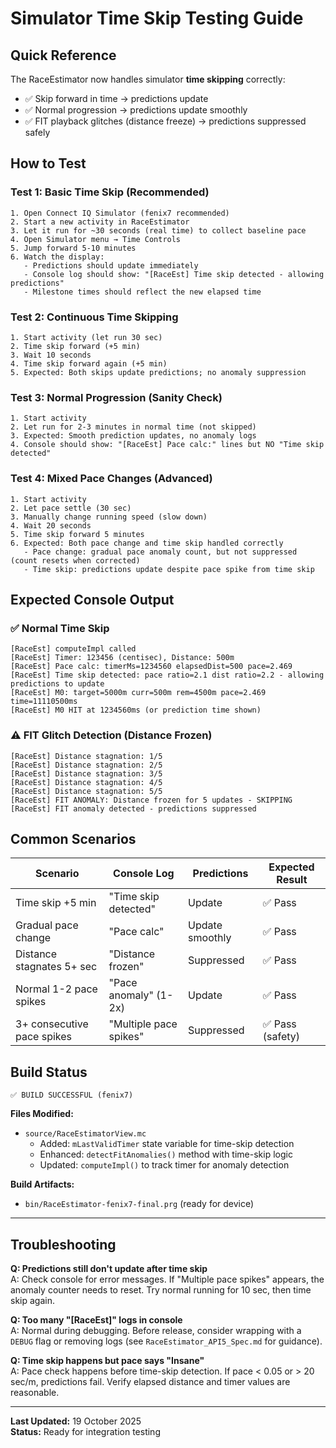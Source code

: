 # Simulator Time Skip Testing Guide

## Quick Reference

The RaceEstimator now handles simulator **time skipping** correctly:

- ✅ Skip forward in time → predictions update
- ✅ Normal progression → predictions update smoothly
- ✅ FIT playback glitches (distance freeze) → predictions suppressed safely

## How to Test

### Test 1: Basic Time Skip (Recommended)

```
1. Open Connect IQ Simulator (fenix7 recommended)
2. Start a new activity in RaceEstimator
3. Let it run for ~30 seconds (real time) to collect baseline pace
4. Open Simulator menu → Time Controls
5. Jump forward 5-10 minutes
6. Watch the display:
   - Predictions should update immediately
   - Console log should show: "[RaceEst] Time skip detected - allowing predictions"
   - Milestone times should reflect the new elapsed time
```

### Test 2: Continuous Time Skipping

```
1. Start activity (let run 30 sec)
2. Time skip forward (+5 min)
3. Wait 10 seconds
4. Time skip forward again (+5 min)
5. Expected: Both skips update predictions; no anomaly suppression
```

### Test 3: Normal Progression (Sanity Check)

```
1. Start activity
2. Let run for 2-3 minutes in normal time (not skipped)
3. Expected: Smooth prediction updates, no anomaly logs
4. Console should show: "[RaceEst] Pace calc:" lines but NO "Time skip detected"
```

### Test 4: Mixed Pace Changes (Advanced)

```
1. Start activity
2. Let pace settle (30 sec)
3. Manually change running speed (slow down)
4. Wait 20 seconds
5. Time skip forward 5 minutes
6. Expected: Both pace change and time skip handled correctly
   - Pace change: gradual pace anomaly count, but not suppressed (count resets when corrected)
   - Time skip: predictions update despite pace spike from time skip
```

## Expected Console Output

### ✅ Normal Time Skip

```
[RaceEst] computeImpl called
[RaceEst] Timer: 123456 (centisec), Distance: 500m
[RaceEst] Pace calc: timerMs=1234560 elapsedDist=500 pace=2.469
[RaceEst] Time skip detected: pace ratio=2.1 dist ratio=2.2 - allowing predictions to update
[RaceEst] M0: target=5000m curr=500m rem=4500m pace=2.469 time=11110500ms
[RaceEst] M0 HIT at 1234560ms (or prediction time shown)
```

### ⚠️ FIT Glitch Detection (Distance Frozen)

```
[RaceEst] Distance stagnation: 1/5
[RaceEst] Distance stagnation: 2/5
[RaceEst] Distance stagnation: 3/5
[RaceEst] Distance stagnation: 4/5
[RaceEst] Distance stagnation: 5/5
[RaceEst] FIT ANOMALY: Distance frozen for 5 updates - SKIPPING
[RaceEst] FIT anomaly detected - predictions suppressed
```

## Common Scenarios

| Scenario                   | Console Log            | Predictions     | Expected Result  |
| -------------------------- | ---------------------- | --------------- | ---------------- |
| Time skip +5 min           | "Time skip detected"   | Update          | ✅ Pass          |
| Gradual pace change        | "Pace calc"            | Update smoothly | ✅ Pass          |
| Distance stagnates 5+ sec  | "Distance frozen"      | Suppressed      | ✅ Pass          |
| Normal 1-2 pace spikes     | "Pace anomaly" (1-2x)  | Update          | ✅ Pass          |
| 3+ consecutive pace spikes | "Multiple pace spikes" | Suppressed      | ✅ Pass (safety) |

## Build Status

```
✅ BUILD SUCCESSFUL (fenix7)
```

**Files Modified:**

- `source/RaceEstimatorView.mc`
  - Added: `mLastValidTimer` state variable for time-skip detection
  - Enhanced: `detectFitAnomalies()` method with time-skip logic
  - Updated: `computeImpl()` to track timer for anomaly detection

**Build Artifacts:**

- `bin/RaceEstimator-fenix7-final.prg` (ready for device)

---

## Troubleshooting

**Q: Predictions still don't update after time skip**  
A: Check console for error messages. If "Multiple pace spikes" appears, the anomaly counter needs to reset. Try normal running for 10 sec, then time skip again.

**Q: Too many "[RaceEst]" logs in console**  
A: Normal during debugging. Before release, consider wrapping with a `DEBUG` flag or removing logs (see `RaceEstimator_API5_Spec.md` for guidance).

**Q: Time skip happens but pace says "Insane"**  
A: Pace check happens before time-skip detection. If pace < 0.05 or > 20 sec/m, predictions fail. Verify elapsed distance and timer values are reasonable.

---

**Last Updated:** 19 October 2025  
**Status:** Ready for integration testing
